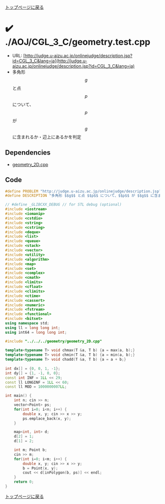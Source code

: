 <!-- Mathjax Support -->
<script type="text/javascript" async
  src="https://cdn.mathjax.org/mathjax/latest/MathJax.js?config=TeX-MML-AM_CHTML">
</script>
<script type="text/javascript" src="https://cdnjs.cloudflare.com/ajax/libs/jquery/3.4.1/jquery.min.js"></script>
<link rel="stylesheet" href="../../../css/copy-button.css" />
<script type="text/javascript" src="../../../js/balloons.js"></script>
<script type="text/javascript" src="../../../js/copy-button.js"></script>



[トップページに戻る](../../../index.html)

# :heavy_check_mark: ./AOJ/CGL\_3\_C/geometry.test.cpp

* URL: [http://judge.u-aizu.ac.jp/onlinejudge/description.jsp?id=CGL_3_C&lang=ja](http://judge.u-aizu.ac.jp/onlinejudge/description.jsp?id=CGL_3_C&lang=ja)
* 多角形 $$g$$ と点 $$p$$ について、$$p$$ が $$g$$ に含まれるか・辺上にあるかを判定

## Dependencies
* [geometry\_2D.cpp](../../../library/geometry_2D.cpp.html)

## Code

```cpp
#define PROBLEM "http://judge.u-aizu.ac.jp/onlinejudge/description.jsp?id=CGL_3_C&lang=ja"
#define DESCRIPTION "多角形 $$g$$ と点 $$p$$ について、$$p$$ が $$g$$ に含まれるか・辺上にあるかを判定"

// #define _GLIBCXX_DEBUG // for STL debug (optional)
#include <iostream>
#include <iomanip>
#include <cstdio>
#include <string>
#include <cstring>
#include <deque>
#include <list>
#include <queue>
#include <stack>
#include <vector>
#include <utility>
#include <algorithm>
#include <map>
#include <set>
#include <complex>
#include <cmath>
#include <limits>
#include <cfloat>
#include <climits>
#include <ctime>
#include <cassert>
#include <numeric>
#include <fstream>
#include <functional>
#include <bitset>
using namespace std;
using ll = long long int;
using int64 = long long int;

#include "../../../geometry/geometry_2D.cpp"
 
template<typename T> void chmax(T &a, T b) {a = max(a, b);}
template<typename T> void chmin(T &a, T b) {a = min(a, b);}
template<typename T> void chadd(T &a, T b) {a = a + b;}
 
int dx[] = {0, 0, 1, -1};
int dy[] = {1, -1, 0, 0};
const int INF = 1LL << 29;
const ll LONGINF = 1LL << 60;
const ll MOD = 1000000007LL;

int main() {
    int n; cin >> n;
    vector<Point> ps;
    for(int i=0; i<n; i++) {
        double x, y; cin >> x >> y;
        ps.emplace_back(x, y);
    }

    map<int, int> d;
    d[2] = 1;
    d[1] = 2;

    int m; Point b;
    cin >> m;
    for(int i=0; i<m; i++) {
        double x, y; cin >> x >> y;
        b = Point(x, y);
        cout << d[inPolygon(b, ps)] << endl;
    }
    return 0;
}

```

[トップページに戻る](../../../index.html)
